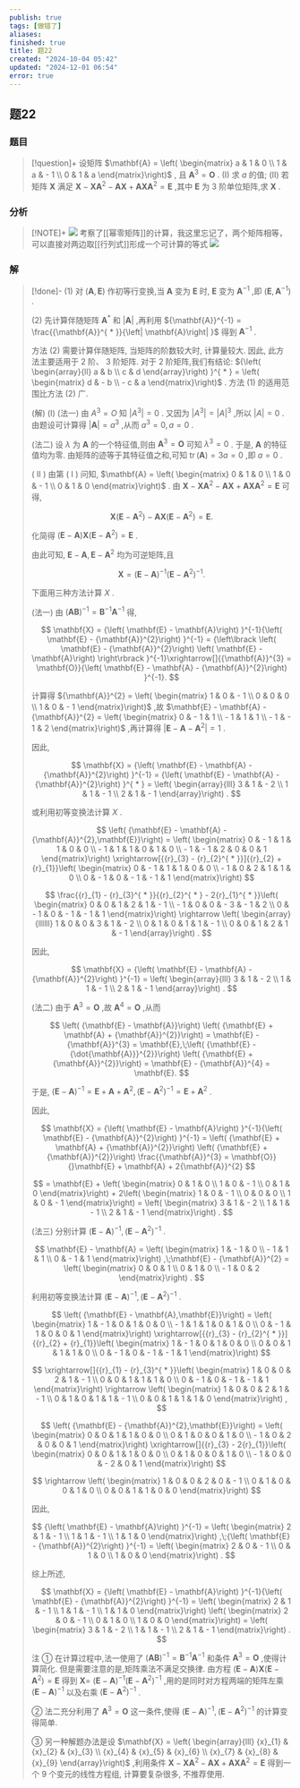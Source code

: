 ```yaml
---
publish: true
tags: [做错了]
aliases: 
finished: true
title: 题22
created: "2024-10-04 05:42"
updated: "2024-12-01 06:54"
error: true
---
```

## 题22
### 题目
> [!question]+
> 设矩阵 $\mathbf{A} = \left( \begin{matrix} a & 1 & 0 \\ 1 & a & - 1 \\ 0 & 1 & a \end{matrix}\right)$ , 且 ${\mathbf{A}}^{3} = \mathbf{O}$ .
> (I) 求 $a$ 的值;
> (II) 若矩阵 $\mathbf{X}$ 满足 $\mathbf{X} - \mathbf{X}{\mathbf{A}}^{2} - \mathbf{A}\mathbf{X} + \mathbf{A}\mathbf{X}{\mathbf{A}}^{2} = \mathbf{E}$ ,其中 $\mathbf{E}$ 为 3 阶单位矩阵,求 $\mathbf{X}$ .
### 分析
> [!NOTE]+
> ![](https://img.hwenyi.live/202411251732406.webp)
> 考察了[[幂零矩阵]]的计算，我这里忘记了，两个矩阵相等，可以直接对两边取[[行列式]]形成一个可计算的等式
> ![](https://img.hwenyi.live/202411251730398.webp)
### 解
> [!done]-
> (1) 对 $\left( {\mathbf{A},\mathbf{E}}\right)$ 作初等行变换,当 $\mathbf{A}$ 变为 $\mathbf{E}$ 时, $\mathbf{E}$ 变为 ${\mathbf{A}}^{-1}$ ,即 $\left( {\mathbf{E},{\mathbf{A}}^{-1}}\right)$ .
> 
> (2) 先计算伴随矩阵 ${\mathbf{A}}^{ * }$ 和 $\left| \mathbf{A}\right|$ ,再利用 ${\mathbf{A}}^{-1} = \frac{{\mathbf{A}}^{ * }}{\left| \mathbf{A}\right| }$ 得到 ${\mathbf{A}}^{-1}$ .
> 
> 方法 (2) 需要计算伴随矩阵, 当矩阵的阶数较大时, 计算量较大. 因此, 此方法主要适用于 2 阶、 3 阶矩阵. 对于 2 阶矩阵,我们有结论: ${\left( \begin{array}{ll} a & b \\ c & d \end{array}\right) }^{ * } = \left( \begin{matrix} d & - b \\ - c & a \end{matrix}\right)$ . 方法 (1) 的适用范围比方法 (2) 广.
> 
> (解) (I) (法一) 由 ${A}^{3} = O$ 知 $\left| {A}^{3}\right| = 0$ . 又因为 $\left| {A}^{3}\right| = {\left| A\right| }^{3}$ ,所以 $\left| A\right| = 0$ . 由题设可计算得 $\left| \mathbf{A}\right| = {a}^{3}$ ,从而 ${a}^{3} = 0, a = 0$ .
> 
> (法二) 设 $\lambda$ 为 $\mathbf{A}$ 的一个特征值,则由 ${\mathbf{A}}^{3} = \mathbf{O}$ 可知 ${\lambda }^{3} = 0$ . 于是, $\mathbf{A}$ 的特征值均为零. 由矩阵的迹等于其特征值之和,可知 $\operatorname{tr}\left( \mathbf{A}\right) = {3a} = 0$ ,即 $a = 0$ .
> 
> ( II ) 由第 ( I ) 问知, $\mathbf{A} = \left( \begin{matrix} 0 & 1 & 0 \\ 1 & 0 & - 1 \\ 0 & 1 & 0 \end{matrix}\right)$ . 由 $\mathbf{X} - \mathbf{X}{\mathbf{A}}^{2} - \mathbf{A}\mathbf{X} + \mathbf{A}\mathbf{X}{\mathbf{A}}^{2} = \mathbf{E}$ 可得,
> 
> $$
> \mathbf{X}\left( {\mathbf{E} - {\mathbf{A}}^{2}}\right) - \mathbf{A}\mathbf{X}\left( {\mathbf{E} - {\mathbf{A}}^{2}}\right) = \mathbf{E}.
> $$
> 
> 化简得 $\left( {\mathbf{E} - \mathbf{A}}\right) \mathbf{X}\left( {\mathbf{E} - {\mathbf{A}}^{2}}\right) = \mathbf{E}$ .
> 
> 由此可知, $\mathbf{E} - \mathbf{A},\mathbf{E} - {\mathbf{A}}^{2}$ 均为可逆矩阵,且
> 
> $$
> \mathbf{X} = {\left( \mathbf{E} - \mathbf{A}\right) }^{-1}{\left( \mathbf{E} - {\mathbf{A}}^{2}\right) }^{-1}.
> $$
> 
> 下面用三种方法计算 $X$ .
> 
> (法一) 由 ${\left( \mathbf{{AB}}\right) }^{-1} = {\mathbf{B}}^{-1}{\mathbf{A}}^{-1}$ 得,
> 
> $$
> \mathbf{X} = {\left( \mathbf{E} - \mathbf{A}\right) }^{-1}{\left( \mathbf{E} - {\mathbf{A}}^{2}\right) }^{-1} = {\left\lbrack \left( \mathbf{E} - {\mathbf{A}}^{2}\right) \left( \mathbf{E} - \mathbf{A}\right) \right\rbrack }^{-1}\xrightarrow[]{{\mathbf{A}}^{3} = \mathbf{O}}{\left( \mathbf{E} - \mathbf{A} - {\mathbf{A}}^{2}\right) }^{-1}.
> $$
> 
> 计算得 ${\mathbf{A}}^{2} = \left( \begin{matrix} 1 & 0 & - 1 \\ 0 & 0 & 0 \\ 1 & 0 & - 1 \end{matrix}\right)$ ,故 $\mathbf{E} - \mathbf{A} - {\mathbf{A}}^{2} = \left( \begin{matrix} 0 & - 1 & 1 \\ - 1 & 1 & 1 \\ - 1 & - 1 & 2 \end{matrix}\right)$ ,再计算得 $\left| {\mathbf{E} - \mathbf{A} - {\mathbf{A}}^{2}}\right| = 1$ .
> 
> 因此,
> 
> $$
> \mathbf{X} = {\left( \mathbf{E} - \mathbf{A} - {\mathbf{A}}^{2}\right) }^{-1} = {\left( \mathbf{E} - \mathbf{A} - {\mathbf{A}}^{2}\right) }^{ * } = \left( \begin{array}{lll} 3 & 1 & - 2 \\ 1 & 1 & - 1 \\ 2 & 1 & - 1 \end{array}\right) .
> $$
> 
> 或利用初等变换法计算 $X$ .
> 
> $$
> \left( {\mathbf{E} - \mathbf{A} - {\mathbf{A}}^{2},\mathbf{E}}\right) = \left( \begin{matrix} 0 & - 1 & 1 & 1 & 0 & 0 \\ - 1 & 1 & 1 & 0 & 1 & 0 \\ - 1 & - 1 & 2 & 0 & 0 & 1 \end{matrix}\right) \xrightarrow[{{r}_{3} - {r}_{2}^{ * }}]{{r}_{2} + {r}_{1}}\left( \begin{matrix} 0 & - 1 & 1 & 1 & 0 & 0 \\ - 1 & 0 & 2 & 1 & 1 & 0 \\ 0 & - 1 & 0 & - 1 & - 1 & 1 \end{matrix}\right)
> $$
> 
> $$
> \frac{{r}_{1} - {r}_{3}^{ * }}{{r}_{2}^{ * } - 2{r}_{1}^{ * }}\left( \begin{matrix} 0 & 0 & 1 & 2 & 1 & - 1 \\ - 1 & 0 & 0 & - 3 & - 1 & 2 \\ 0 & - 1 & 0 & - 1 & - 1 & 1 \end{matrix}\right) \rightarrow \left( \begin{array}{llllll} 1 & 0 & 0 & 3 & 1 & - 2 \\ 0 & 1 & 0 & 1 & 1 & - 1 \\ 0 & 0 & 1 & 2 & 1 & - 1 \end{array}\right) .
> $$
> 
> 因此,
> 
> $$
> \mathbf{X} = {\left( \mathbf{E} - \mathbf{A} - {\mathbf{A}}^{2}\right) }^{-1} = \left( \begin{array}{lll} 3 & 1 & - 2 \\ 1 & 1 & - 1 \\ 2 & 1 & - 1 \end{array}\right) .
> $$
> 
> (法二) 由于 ${\mathbf{A}}^{3} = \mathbf{O}$ ,故 ${\mathbf{A}}^{4} = \mathbf{O}$ ,从而
> 
> $$
> \left( {\mathbf{E} - \mathbf{A}}\right) \left( {\mathbf{E} + \mathbf{A} + {\mathbf{A}}^{2}}\right) = \mathbf{E} - {\mathbf{A}}^{3} = \mathbf{E},\;\left( {\mathbf{E} - {\dot{\mathbf{A}}}^{2}}\right) \left( {\mathbf{E} + {\mathbf{A}}^{2}}\right) = \mathbf{E} - {\mathbf{A}}^{4} = \mathbf{E}.
> $$
> 
> 于是, ${\left( \mathbf{E} - \mathbf{A}\right) }^{-1} = \mathbf{E} + \mathbf{A} + {\mathbf{A}}^{2},{\left( \mathbf{E} - {\mathbf{A}}^{2}\right) }^{-1} = \mathbf{E} + {\mathbf{A}}^{2}$ .
> 
> 因此,
> 
> $$
> \mathbf{X} = {\left( \mathbf{E} - \mathbf{A}\right) }^{-1}{\left( \mathbf{E} - {\mathbf{A}}^{2}\right) }^{-1} = \left( {\mathbf{E} + \mathbf{A} + {\mathbf{A}}^{2}}\right) \left( {\mathbf{E} + {\mathbf{A}}^{2}}\right) \frac{{\mathbf{A}}^{3} = \mathbf{O}}{}\mathbf{E} + \mathbf{A} + 2{\mathbf{A}}^{2}
> $$
> 
> $$
> = \mathbf{E} + \left( \begin{matrix} 0 & 1 & 0 \\ 1 & 0 & - 1 \\ 0 & 1 & 0 \end{matrix}\right) + 2\left( \begin{matrix} 1 & 0 & - 1 \\ 0 & 0 & 0 \\ 1 & 0 & - 1 \end{matrix}\right) = \left( \begin{matrix} 3 & 1 & - 2 \\ 1 & 1 & - 1 \\ 2 & 1 & - 1 \end{matrix}\right) .
> $$
> 
> (法三) 分别计算 ${\left( \mathbf{E} - \mathbf{A}\right) }^{-1},{\left( \mathbf{E} - {\mathbf{A}}^{2}\right) }^{-1}$ .
> 
> $$
> \mathbf{E} - \mathbf{A} = \left( \begin{matrix} 1 & - 1 & 0 \\ - 1 & 1 & 1 \\ 0 & - 1 & 1 \end{matrix}\right) ,\;\mathbf{E} - {\mathbf{A}}^{2} = \left( \begin{matrix} 0 & 0 & 1 \\ 0 & 1 & 0 \\ - 1 & 0 & 2 \end{matrix}\right) .
> $$
> 
> 利用初等变换法计算 ${\left( \mathbf{E} - \mathbf{A}\right) }^{-1},{\left( \mathbf{E} - {\mathbf{A}}^{2}\right) }^{-1}$ .
> 
> $$
> \left( {\mathbf{E} - \mathbf{A},\mathbf{E}}\right) = \left( \begin{matrix} 1 & - 1 & 0 & 1 & 0 & 0 \\ - 1 & 1 & 1 & 0 & 1 & 0 \\ 0 & - 1 & 1 & 0 & 0 & 1 \end{matrix}\right) \xrightarrow[{{r}_{3} - {r}_{2}^{ * }}]{{r}_{2} + {r}_{1}}\left( \begin{matrix} 1 & - 1 & 0 & 1 & 0 & 0 \\ 0 & 0 & 1 & 1 & 1 & 0 \\ 0 & - 1 & 0 & - 1 & - 1 & 1 \end{matrix}\right)
> $$
> 
> $$
> \xrightarrow[]{{r}_{1} - {r}_{3}^{ * }}\left( \begin{matrix} 1 & 0 & 0 & 2 & 1 & - 1 \\ 0 & 0 & 1 & 1 & 1 & 0 \\ 0 & - 1 & 0 & - 1 & - 1 & 1 \end{matrix}\right) \rightarrow \left( \begin{matrix} 1 & 0 & 0 & 2 & 1 & - 1 \\ 0 & 1 & 0 & 1 & 1 & - 1 \\ 0 & 0 & 1 & 1 & 1 & 0 \end{matrix}\right) ,
> $$
> 
> $$
> \left( {\mathbf{E} - {\mathbf{A}}^{2},\mathbf{E}}\right) = \left( \begin{matrix} 0 & 0 & 1 & 1 & 0 & 0 \\ 0 & 1 & 0 & 0 & 1 & 0 \\ - 1 & 0 & 2 & 0 & 0 & 1 \end{matrix}\right) \xrightarrow[]{{r}_{3} - 2{r}_{1}}\left( \begin{matrix} 0 & 0 & 1 & 1 & 0 & 0 \\ 0 & 1 & 0 & 0 & 1 & 0 \\ - 1 & 0 & 0 & - 2 & 0 & 1 \end{matrix}\right)
> $$
> 
> $$
> \rightarrow \left( \begin{matrix} 1 & 0 & 0 & 2 & 0 & - 1 \\ 0 & 1 & 0 & 0 & 1 & 0 \\ 0 & 0 & 1 & 1 & 0 & 0 \end{matrix}\right)
> $$
> 
> 因此,
> 
> $$
> {\left( \mathbf{E} - \mathbf{A}\right) }^{-1} = \left( \begin{matrix} 2 & 1 & - 1 \\ 1 & 1 & - 1 \\ 1 & 1 & 0 \end{matrix}\right) ,\;{\left( \mathbf{E} - {\mathbf{A}}^{2}\right) }^{-1} = \left( \begin{matrix} 2 & 0 & - 1 \\ 0 & 1 & 0 \\ 1 & 0 & 0 \end{matrix}\right) .
> $$
> 
> 综上所述,
> 
> $$
> \mathbf{X} = {\left( \mathbf{E} - \mathbf{A}\right) }^{-1}{\left( \mathbf{E} - {\mathbf{A}}^{2}\right) }^{-1} = \left( \begin{matrix} 2 & 1 & - 1 \\ 1 & 1 & - 1 \\ 1 & 1 & 0 \end{matrix}\right) \left( \begin{matrix} 2 & 0 & - 1 \\ 0 & 1 & 0 \\ 1 & 0 & 0 \end{matrix}\right) = \left( \begin{matrix} 3 & 1 & - 2 \\ 1 & 1 & - 1 \\ 2 & 1 & - 1 \end{matrix}\right) .
> $$
> 
> 注 ① 在计算过程中,法一使用了 ${\left( \mathbf{{AB}}\right) }^{-1} = {\mathbf{B}}^{-1}{\mathbf{A}}^{-1}$ 和条件 ${\mathbf{A}}^{3} = \mathbf{O}$ ,使得计算简化. 但是需要注意的是,矩阵乘法不满足交换律. 由方程 $\left( {\mathbf{E} - \mathbf{A}}\right) \mathbf{X}\left( {\mathbf{E} - {\mathbf{A}}^{2}}\right) = \mathbf{E}$ 得到 $\mathbf{X} =$ ${\left( \mathbf{E} - \mathbf{A}\right) }^{-1}{\left( \mathbf{E} - {\mathbf{A}}^{2}\right) }^{-1}$ ,用的是同时对方程两端的矩阵左乘 ${\left( \mathbf{E} - \mathbf{A}\right) }^{-1}$ 以及右乘 ${\left( \mathbf{E} - {\mathbf{A}}^{2}\right) }^{-1}$ .
> 
> ② 法二充分利用了 ${\mathbf{A}}^{3} = \mathbf{O}$ 这一条件,使得 ${\left( \mathbf{E} - \mathbf{A}\right) }^{-1},{\left( \mathbf{E} - {\mathbf{A}}^{2}\right) }^{-1}$ 的计算变得简单.
> 
> ③ 另一种解题办法是设 $\mathbf{X} = \left( \begin{array}{lll} {x}_{1} & {x}_{2} & {x}_{3} \\ {x}_{4} & {x}_{5} & {x}_{6} \\ {x}_{7} & {x}_{8} & {x}_{9} \end{array}\right)$ ,利用条件 $\mathbf{X} - \mathbf{X}{\mathbf{A}}^{2} - \mathbf{A}\mathbf{X} + \mathbf{A}\mathbf{X}{\mathbf{A}}^{2} = \mathbf{E}$ 得到一个 9 个变元的线性方程组, 计算要复杂很多, 不推荐使用.